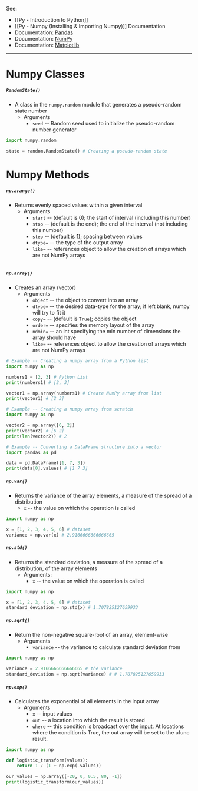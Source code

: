 See:
* [[Py - Introduction to Python]]
* [[Py - Numpy (Installing & Importing Numpy)]] 
Documentation
* Documentation: [Pandas](https://pandas.pydata.org/docs/)
* Documentation: [NumPy](https://numpy.org/doc/stable/index.html)
* Documentation: [Matplotlib](https://matplotlib.org/)


---
# Numpy Classes
##### `RandomState()`
* A class in the `numpy.random` module that generates a pseudo-random state number
	* Arguments
		* `seed` -- Random seed used to initialize the pseudo-random number generator
```Python
import numpy.random 

state = random.RandomState() # Creating a pseudo-random state
```

# Numpy Methods

##### `np.arange()`
* Returns evenly spaced values within a given interval
	* Arguments
		* `start` -- (default is 0); the start of interval (including this number)
		* `stop` -- (default is the end); the end of the interval (not including this number)
		* `step` -- (default is 1); spacing between values 
		* `dtype=` -- the type of the output array
		* `like=` -- references object to allow the creation of arrays which are not NumPy arrays
```Python
```

##### `np.array()`
* Creates an array (vector)
	* Arguments
		* `object` -- the object to convert into an array
		* `dtype=` -- the desired data-type for the array; if left blank, numpy will try to fit it
		* `copy=` -- (default is `True`); copies the object
		* `order=` -- specifies the memory layout of the array
		* `ndmin=` -- an int specifying the min number of dimensions the array should have
		* `like=` -- references object to allow the creation of arrays which are not NumPy arrays
```Python
# Example -- Creating a numpy array from a Python list
import numpy as np

numbers1 = [2, 3] # Python List
print(numbers1) # [2, 3]

vector1 = np.array(numbers1) # Create NumPy array from list
print(vector1) # [2 3]
```

```Python
# Example -- Creating a numpy array from scratch
import numpy as np

vector2 = np.array([6, 2])
print(vector2) # [6 2]
print(len(vector2)) # 2
```

```Python
# Example -- Converting a DataFrame structure into a vector
import pandas as pd

data = pd.DataFrame([1, 7, 3]) 
print(data[0].values) # [1 7 3]
```


##### `np.var()`
* Returns the variance of the array elements, a measure of the spread of a distribution
	* `x` -- the value on which the operation is called
```Python
import numpy as np

x = [1, 2, 3, 4, 5, 6] # dataset
variance = np.var(x) # 2.9166666666666665
```

##### `np.std()` 
* Returns the standard deviation, a measure of the spread of a distribution, of the array elements
	* Arguments:
		* `x` -- the value on which the operation is called
```Python
import numpy as np

x = [1, 2, 3, 4, 5, 6] # dataset
standard_deviation = np.std(x) # 1.707825127659933
```

##### `np.sqrt()`
* Return the non-negative square-root of an array, element-wise 
	* Arguments
		* `variance` -- the variance to calculate standard deviation from
```Python
import numpy as np

variance = 2.9166666666666665 # the variance
standard_deviation = np.sqrt(variance) # # 1.707825127659933
```

##### `np.exp()`
* Calculates the exponential of all elements in the input array
	* Arguments
		* `x` -- input values
		* `out` -- a location into which the result is stored
		* `where` -- this condition is broadcast over the input. At locations where the condition is True, the out array will be set to the ufunc result. 
```Python
import numpy as np

def logistic_transform(values):
    return 1 / (1 + np.exp(-values))
    
our_values = np.array([-20, 0, 0.5, 80, -1])
print(logistic_transform(our_values))
```